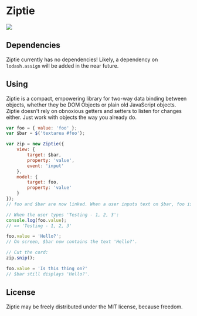 Ziptie
======
[![](http://img.shields.io/npm/v/ziptie.svg?style=flat-square)](https://npmjs.org/package/ziptie)

Dependencies
------------
Ziptie currently has no dependencies! Likely, a dependency on `lodash.assign` will be added in the near future.

Using
-----
Ziptie is a compact, empowering library for two-way data binding between objects, whether they be DOM Objects or plain old JavaScript objects. Ziptie doesn't rely on obnoxious getters and setters to listen for changes either. Just work with objects the way you already do.

```js
var foo = { value: 'foo' };
var $bar = $('textarea #foo');

var zip = new Ziptie({
    view: {
        target: $bar,
        property: 'value',
        event: 'input'
    },
    model: {
        target: foo,
        property: 'value'
    }
});
// foo and $bar are now linked. When a user inputs text on $bar, foo is updated. As soon as this Ziptie is created, the text of $bar is updated.

// When the user types 'Testing - 1, 2, 3':
console.log(foo.value);
// => 'Testing - 1, 2, 3'

foo.value = 'Hello?';
// On screen, $bar now contains the text 'Hello?'.

// Cut the cord:
zip.snip();

foo.value = 'Is this thing on?'
// $bar still displays 'Hello?'.
```

License
-------
Ziptie may be freely distributed under the MIT license, because freedom.